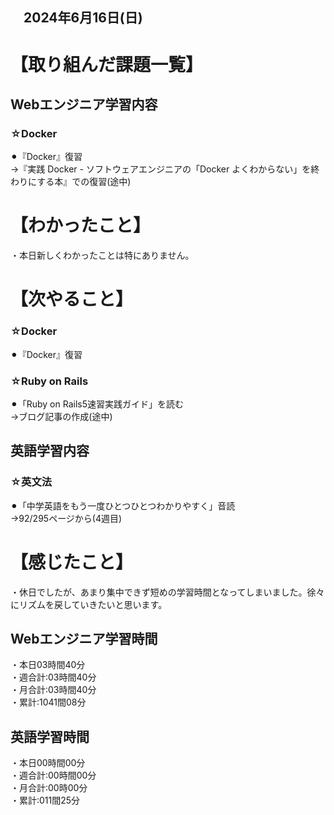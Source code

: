 ## 　2024年6月16日(日)
# 【取り組んだ課題一覧】
## Webエンジニア学習内容
### ☆Docker
⚫︎『Docker』復習<br>
→『実践 Docker - ソフトウェアエンジニアの「Docker よくわからない」を終わりにする本』での復習(途中)<br>
# 【わかったこと】
・本日新しくわかったことは特にありません。    <br>
# 【次やること】
### ☆Docker
⚫︎『Docker』復習<br>
### ☆Ruby on Rails
⚫︎「Ruby on Rails5速習実践ガイド」を読む<br>
→ブログ記事の作成(途中)<br>
## 英語学習内容
### ☆英文法
⚫︎「中学英語をもう一度ひとつひとつわかりやすく」音読<br>
→92/295ページから(4週目)<br>
# 【感じたこと】
・休日でしたが、あまり集中できず短めの学習時間となってしまいました。徐々にリズムを戻していきたいと思います。<br>
## Webエンジニア学習時間
・本日03時間40分<br>
・週合計:03時間40分<br>
・月合計:03時間40分<br>
・累計:1041間08分<br>
## 英語学習時間
・本日00時間00分<br>
・週合計:00時間00分<br>
・月合計:00時00分<br>
・累計:011間25分<br>
